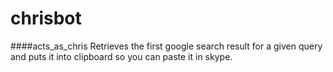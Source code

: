 chrisbot
========

####acts_as_chris
Retrieves the first google search result for a given query and puts it into clipboard so you can paste it in skype.
